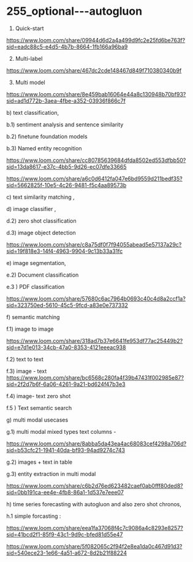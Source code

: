 # 255_optional---autogluon

1.  Quick-start


https://www.loom.com/share/09944d6d2a4a499d9fc2e25fd6be763f?sid=eadc88c5-e4d5-4b7b-8664-1fb166a96ba9


2.  Multi-label


https://www.loom.com/share/467dc2cde148467d849f710380340b9f


3. Multi model


https://www.loom.com/share/8e459bab16064e44a8c130948b70bf93?sid=ad1d772b-3aea-4fbe-a352-03936f866c7f


b) text classification,

b.1) sentiment analysis and sentence similarity

b.2) finetune foundation models

b.3) Named entity recognition

https://www.loom.com/share/cc80785639684dfda8502ed553dfbb50?sid=13da8617-e37c-4bb5-9d26-ec07dfe33665


https://www.loom.com/share/a6c0d6412fa047e6bd9559d211bedf35?sid=5662825f-10e5-4c26-9481-f5c4aa89573b


c) text similarity matching  ,

d) image classifier ,

d.2) zero shot classification

d.3) image object detection

https://www.loom.com/share/c8a75df0f7f94055abead5e57137a29c?sid=19f818e3-14f4-4963-9904-9c13b33a31fc

e) image segmentation,

e.2) Document classification

e.3 ) PDF classification

https://www.loom.com/share/57680c6ac7964b0693c40c4d8a2ccf1a?sid=323750ed-5610-45c5-9fcd-a83e0e737332


f) semantic matching

f.1) image to image

https://www.loom.com/share/318ad7b37e6641fe953df77ac25449b2?sid=e7d1e013-34cb-47a0-8353-4121eeeac938

f.2) text to text

f.3) image - text https://www.loom.com/share/bc6568c280fa4f39b47431f002985e87?sid=2f2d7b6f-6a06-4261-9a21-bd624f47b3e3

f.4) image- text zero shot

f.5 ) Text semantic search

g) multi modal usecases

g.1) multi modal mixed types text columns -

https://www.loom.com/share/8abba5da43ea4ac68083cef4298a706d?sid=b53cfc21-1941-40da-bf93-94ad9274c743



g.2) images + text in table

g.3) entity extraction in multi modal

https://www.loom.com/share/c6b2d76ed623482caef0ab0fff80ded8?sid=0bb191ca-ee4e-4fb8-86a1-1d537e7eee07



h) time series forecasting with autogluon and also zero shot  chronos,

h.1 simple forcasting :

https://www.loom.com/share/eea1fa37068f4c7c9086a4c8293e8257?sid=41bcd2f1-85f9-43c1-9d9c-bfed81d55e47

https://www.loom.com/share/5f082065c2f94f2e8ea1da0c467d91d3?sid=540ece23-1e66-4a51-a672-8d2b21f88224


